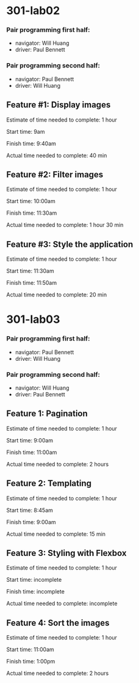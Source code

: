# 301-lab02

### Pair programming first half:
- navigator: Will Huang
- driver: Paul Bennett

### Pair programming second half:
- navigator: Paul Bennett
- driver: Will Huang

## Feature #1: Display images

Estimate of time needed to complete: 1 hour

Start time: 9am

Finish time: 9:40am

Actual time needed to complete: 40 min

## Feature #2: Filter images

Estimate of time needed to complete: 1 hour

Start time: 10:00am

Finish time: 11:30am

Actual time needed to complete: 1 hour 30 min

## Feature #3: Style the application

Estimate of time needed to complete: 1 hour

Start time: 11:30am

Finish time: 11:50am

Actual time needed to complete: 20 min

# 301-lab03

### Pair programming first half:
- navigator: Paul Bennett
- driver: Will Huang

### Pair programming second half:
- navigator: Will Huang
- driver: Paul Bennett


## Feature 1: Pagination

Estimate of time needed to complete: 1 hour

Start time: 9:00am

Finish time: 11:00am

Actual time needed to complete:  2 hours

## Feature 2: Templating

Estimate of time needed to complete: 1 hour

Start time: 8:45am

Finish time: 9:00am

Actual time needed to complete: 15 min

## Feature 3: Styling with Flexbox

Estimate of time needed to complete: 1 hour

Start time: incomplete

Finish time: incomplete

Actual time needed to complete: incomplete

## Feature 4: Sort the images

Estimate of time needed to complete: 1 hour

Start time: 11:00am

Finish time: 1:00pm

Actual time needed to complete: 2 hours